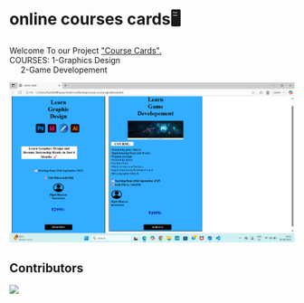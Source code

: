 # online courses cards🖥️

Welcome To our Project <u>"Course Cards". </u>  
COURSES: 1-Graphics Design</br>
         &nbsp;&nbsp;&nbsp;&nbsp;&nbsp;2-Game Developement

![card_Page](./images/cards-page.png)

## Contributors

<a href="https://github.com/Dipti17Bhawar/course-card-project.git">
<img src="https://github.com/Dipti17Bhawar/course-card-project/graphs/contributors" />
</a>

